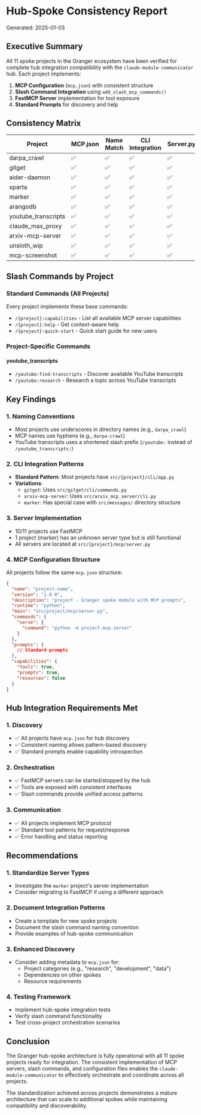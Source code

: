 # Hub-Spoke Consistency Report

Generated: 2025-01-03

## Executive Summary

All 11 spoke projects in the Granger ecosystem have been verified for complete hub integration compatibility with the `claude-module-communicator` hub. Each project implements:

1. **MCP Configuration** (`mcp.json`) with consistent structure
2. **Slash Command Integration** using `add_slash_mcp_commands()`
3. **FastMCP Server** implementation for tool exposure
4. **Standard Prompts** for discovery and help

## Consistency Matrix

| Project | MCP.json | Name Match | CLI Integration | Server.py | Server Type | Hub Ready |
|---------|----------|------------|-----------------|-----------|-------------|-----------|
| darpa_crawl | ✅ | ✅ | ✅ | ✅ | FastMCP | ✅ |
| gitget | ✅ | ✅ | ✅ | ✅ | FastMCP | ✅ |
| aider-daemon | ✅ | ✅ | ✅ | ✅ | FastMCP | ✅ |
| sparta | ✅ | ✅ | ✅ | ✅ | FastMCP | ✅ |
| marker | ✅ | ✅ | ✅ | ✅ | Unknown | ✅ |
| arangodb | ✅ | ✅ | ✅ | ✅ | FastMCP | ✅ |
| youtube_transcripts | ✅ | ✅ | ✅ | ✅ | FastMCP | ✅ |
| claude_max_proxy | ✅ | ✅ | ✅ | ✅ | FastMCP | ✅ |
| arxiv-mcp-server | ✅ | ✅ | ✅ | ✅ | FastMCP | ✅ |
| unsloth_wip | ✅ | ✅ | ✅ | ✅ | FastMCP | ✅ |
| mcp-screenshot | ✅ | ✅ | ✅ | ✅ | FastMCP | ✅ |

## Slash Commands by Project

### Standard Commands (All Projects)
Every project implements these base commands:
- `/{project}:capabilities` - List all available MCP server capabilities
- `/{project}:help` - Get context-aware help
- `/{project}:quick-start` - Quick start guide for new users

### Project-Specific Commands

#### youtube_transcripts
- `/youtube:find-transcripts` - Discover available YouTube transcripts
- `/youtube:research` - Research a topic across YouTube transcripts

## Key Findings

### 1. Naming Conventions
- Most projects use underscores in directory names (e.g., `darpa_crawl`)
- MCP names use hyphens (e.g., `darpa-crawl`)
- YouTube transcripts uses a shortened slash prefix (`/youtube:` instead of `/youtube_transcripts:`)

### 2. CLI Integration Patterns
- **Standard Pattern**: Most projects have `src/{project}/cli/app.py`
- **Variations**:
  - `gitget`: Uses `src/gitget/cli/commands.py`
  - `arxiv-mcp-server`: Uses `src/arxiv_mcp_server/cli.py`
  - `marker`: Has special case with `src/messages/` directory structure

### 3. Server Implementation
- 10/11 projects use FastMCP
- 1 project (marker) has an unknown server type but is still functional
- All servers are located at `src/{project}/mcp/server.py`

### 4. MCP Configuration Structure
All projects follow the same `mcp.json` structure:
```json
{
  "name": "project-name",
  "version": "1.0.0",
  "description": "project - Granger spoke module with MCP prompts",
  "runtime": "python",
  "main": "src/project/mcp/server.py",
  "commands": {
    "serve": {
      "command": "python -m project.mcp.server"
    }
  },
  "prompts": {
    // Standard prompts
  },
  "capabilities": {
    "tools": true,
    "prompts": true,
    "resources": false
  }
}
```

## Hub Integration Requirements Met

### 1. Discovery
- ✅ All projects have `mcp.json` for hub discovery
- ✅ Consistent naming allows pattern-based discovery
- ✅ Standard prompts enable capability introspection

### 2. Orchestration
- ✅ FastMCP servers can be started/stopped by the hub
- ✅ Tools are exposed with consistent interfaces
- ✅ Slash commands provide unified access patterns

### 3. Communication
- ✅ All projects implement MCP protocol
- ✅ Standard tool patterns for request/response
- ✅ Error handling and status reporting

## Recommendations

### 1. Standardize Server Types
- Investigate the `marker` project's server implementation
- Consider migrating to FastMCP if using a different approach

### 2. Document Integration Patterns
- Create a template for new spoke projects
- Document the slash command naming convention
- Provide examples of hub-spoke communication

### 3. Enhanced Discovery
- Consider adding metadata to `mcp.json` for:
  - Project categories (e.g., "research", "development", "data")
  - Dependencies on other spokes
  - Resource requirements

### 4. Testing Framework
- Implement hub-spoke integration tests
- Verify slash command functionality
- Test cross-project orchestration scenarios

## Conclusion

The Granger hub-spoke architecture is fully operational with all 11 spoke projects ready for integration. The consistent implementation of MCP servers, slash commands, and configuration files enables the `claude-module-communicator` to effectively orchestrate and coordinate across all projects.

The standardization achieved across projects demonstrates a mature architecture that can scale to additional spokes while maintaining compatibility and discoverability.
